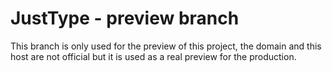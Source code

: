 # JustType - preview branch

This branch is only used for the preview of this project, the domain and this host are not official but it is used as a real preview for the production.
